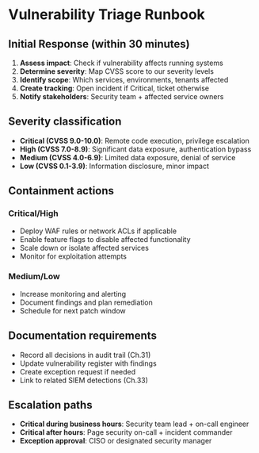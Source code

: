 # Vulnerability Triage Runbook

## Initial Response (within 30 minutes)
1. **Assess impact**: Check if vulnerability affects running systems
2. **Determine severity**: Map CVSS score to our severity levels
3. **Identify scope**: Which services, environments, tenants affected
4. **Create tracking**: Open incident if Critical, ticket otherwise
5. **Notify stakeholders**: Security team + affected service owners

## Severity classification
- **Critical (CVSS 9.0-10.0)**: Remote code execution, privilege escalation
- **High (CVSS 7.0-8.9)**: Significant data exposure, authentication bypass
- **Medium (CVSS 4.0-6.9)**: Limited data exposure, denial of service
- **Low (CVSS 0.1-3.9)**: Information disclosure, minor impact

## Containment actions
### Critical/High
- Deploy WAF rules or network ACLs if applicable
- Enable feature flags to disable affected functionality
- Scale down or isolate affected services
- Monitor for exploitation attempts

### Medium/Low
- Increase monitoring and alerting
- Document findings and plan remediation
- Schedule for next patch window

## Documentation requirements
- Record all decisions in audit trail (Ch.31)
- Update vulnerability register with findings
- Create exception request if needed
- Link to related SIEM detections (Ch.33)

## Escalation paths
- **Critical during business hours**: Security team lead + on-call engineer
- **Critical after hours**: Page security on-call + incident commander
- **Exception approval**: CISO or designated security manager
